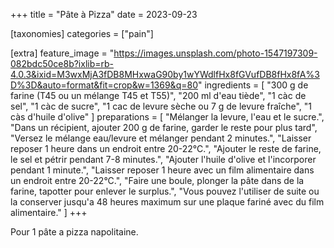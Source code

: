 +++
title = "Pâte à Pizza"
date = 2023-09-23

[taxonomies]
categories = ["pain"]

[extra]
feature_image = "https://images.unsplash.com/photo-1547197309-082bdc50ce8b?ixlib=rb-4.0.3&ixid=M3wxMjA3fDB8MHxwaG90by1wYWdlfHx8fGVufDB8fHx8fA%3D%3D&auto=format&fit=crop&w=1369&q=80"
ingredients = [
  "300 g de farine (T45 ou un mélange T45 et T55)",
  "200 ml d'eau tiède",
  "1 càc de sel",
  "1 càc de sucre",
  "1 cac de levure sèche ou 7 g de levure fraîche",
  "1 càs d'huile d'olive"
]
preparations = [
  "Mélanger la levure, l'eau et le sucre.",
  "Dans un récipient, ajouter 200 g de farine, garder le reste pour plus tard",
  "Versez le mélange eau/levure et mélanger pendant 2 minutes.",
  "Laisser reposer 1 heure dans un endroit entre 20-22°C.",
  "Ajouter le reste de farine, le sel et pétrir pendant 7-8 minutes.",
  "Ajouter l'huile d'olive et l'incorporer pendant 1 minute.",
  "Laisser reposer 1 heure avec un film alimentaire dans un endroit entre 20-22°C.",
  "Faire une boule, plonger la pâte dans de la farine, tapotter pour enlever le surplus.",
  "Vous pouvez l'utiliser de suite ou la conserver jusqu'a 48 heures maximum sur une plaque fariné avec du film alimentaire."
]
+++

Pour 1 pâte a pizza napolitaine.

